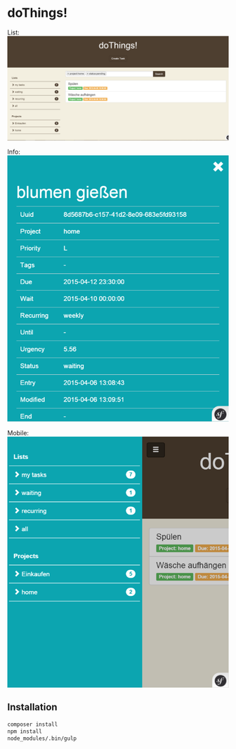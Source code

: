doThings!
=========

List:
![list](docs/list.png)

Info:
![info](docs/info.png)

Mobile:
![mobil](docs/mobile.png)

Installation
------------

```
composer install
npm install
node_modules/.bin/gulp
```